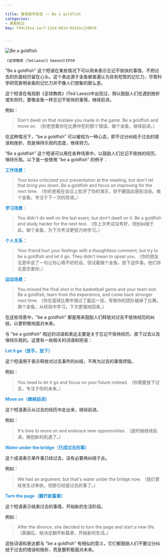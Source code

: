 ```yaml
---

title: 看美剧学英语 —— Be a goldfish
categories:
- 美剧笔记
key: f49c35ea-1ac7-11ed-861d-0242ac120039


---
```




![Be a goldfish](https://icdb-images.oss-cn-hangzhou.aliyuncs.com/news/2023/06/26/WechatIMG849.jpg)

<small>《足球教练（Ted Lasso）》Season3 EP09</small>

"Be a goldfish" 这个短语在某些情况下可以用来表示忘记不愉快的事情，不把过去的负面经历留在心头。这个表达源于金鱼被普遍认为具有短暂的记忆力，尽管科学研究表明金鱼的记忆力并不像人们想象的那么差。

这个短语在电视剧《足球教练》(Ted Lasso)中出现过，用以鼓励人们在遇到挫折或失败时，要像金鱼一样忘记不愉快的事情，继续前进。

例如：

> Don't dwell on that mistake you made in the game. Be a goldfish and move on.
> （别老想着你在比赛中犯的那个错误。做个金鱼，继续前进。）

在这种情况下，"be a goldfish" 可以被视为一种心态，即不过分纠结于过去的错误和挫折，而是保持乐观的态度，继续努力。

"Be a goldfish" 这个短语可以用在各种场景中，以鼓励人们忘记不愉快的经历，保持乐观。以下是一些使用 "be a goldfish" 的例子：

**<span style="color:#228CD3">工作场景：</span>**

> Your boss criticized your presentation at the meeting, but don't let that bring you down. Be a goldfish and focus on improving for the next time.
> （你的老板在会议上批评了你的演示，但不要因此感到沮丧。做个金鱼，专注于下一次的改进。）

**<span style="color:#228CD3">学习场景：</span>**

> You didn't do well on the last exam, but don't dwell on it. Be a goldfish and study harder for the next test.
> （你上次考试没考好，但别纠结于此。做个金鱼，为下次考试更努力地学习。）

**<span style="color:#228CD3">个人关系：</span>**

> Your friend hurt your feelings with a thoughtless comment, but try to be a goldfish and let it go. They didn't mean to upset you.
> （你的朋友无意中说了一句让你心情不好的话，但试着做个金鱼，放下这件事。他们并无意伤害你。）

**<span style="color:#228CD3">运动场景：</span>**

> You missed the final shot in the basketball game and your team lost. Be a goldfish, learn from the experience, and come back stronger next time.
> （你在篮球比赛中错过了最后一投，导致你的团队输掉了比赛。做个金鱼，从经验中学习，下次更强地回来。）

在这些场景中，"be a goldfish" 都是用来鼓励人们释放对过去不愉快经历的纠结，以更积极地面对未来。

与 "be a goldfish" 相近的词语和表达主要是关于忘记不愉快经历、放下过去以及保持乐观的。这里有一些相关的词语和短语：

**<span style="color:#228CD3">Let it go（放手，放下）</span>**
   
   这个短语用于表示释放对过去事件的纠结，不再为过去的事情烦恼。

   例如：

 > You need to let it go and focus on your future instead.
 >   （你需要放下过去，专注于你的未来。）

**<span style="color:#228CD3">Move on（继续前进）</span>**

   这个短语表示从过去的经历中走出来，继续前进。

   例如：

 > It's time to move on and embrace new opportunities.
 > （是时候继续前进，拥抱新的机遇了。）

**<span style="color:#228CD3">Water under the bridge（已成过去的事）</span>**

   这个成语表示某件事已经过去，没有必要再纠结于此。

   例如：

 > We had an argument, but that's water under the bridge now.
 > （我们曾经发生过争执，但那已经是过去的事了。）

**<span style="color:#228CD3">Turn the page（翻开新篇章）</span>**

   这个短语表示结束过去的事情，开始新的生活阶段。

   例如：

 > After the divorce, she decided to turn the page and start a new life.
 > （离婚后，她决定翻开新篇章，开始新的生活。）

这些词语和表达都与 "be a goldfish" 有相似的意义，它们都鼓励人们不要过分纠结于过去的错误和挫折，而是要积极面对未来。